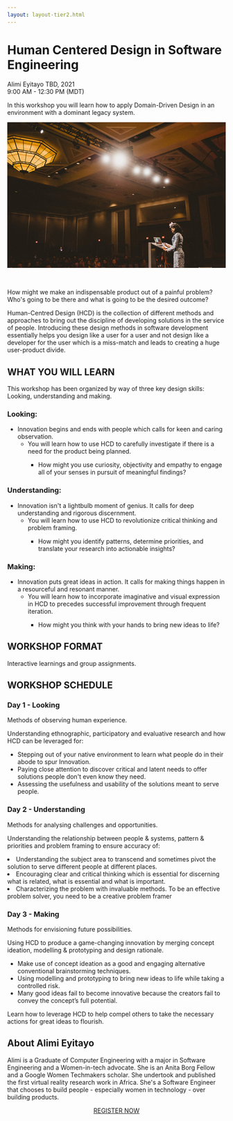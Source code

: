 ```yaml
---
layout: layout-tier2.html
---
```

<div class="container section workshop-single-page">
    <div class="row">
      <div class="col-xs-12 col-sm-2">
            <div class="speaker-container">
                <div class="speaker-img alimi-eyitayo keep-color"></div>
                </div>
            </div>
            <div class="col-xs-12 col-sm-8 content">
                <h1>Human Centered Design in Software Engineering</h1>
                <p><span class="speaker-name">Alimi Eyitayo</span>
                <span class="duration">TBD, 2021<br>9:00 AM - 12:30 PM (MDT)</span></p>
                <p>In this workshop you will learn how to apply Domain-Driven Design in an environment with a dominant legacy system.<p>
                <img src="../img/workshop/Workshop-Alimi-Eyitayo-1.jpg" class="speaker--workshop-content-img" alt="" style="margin-bottom: 30px;"/>
                <p>How might we make an indispensable product out of a painful problem? Who's going to be there and what is going to be the desired outcome?</p>
                <p>Human-Centred Design (HCD) is the collection of different methods and approaches to bring out the discipline of developing solutions in the service of people. Introducing these design methods in software development essentially helps you design like a user for a user and not design like a developer for the user which is a miss-match and leads to creating a huge user-product divide.</p>
                <h2>WHAT YOU WILL LEARN</h2>
                <p>This workshop has been organized by way of three key design skills: Looking, understanding and making.</p>
                <h3>Looking:</h3>
                <ul>
                    <li>Innovation begins and ends with people which calls for keen and caring observation.
                        <ul>
                            <li>You will learn how to use HCD to carefully investigate if there is a need for the product being planned.</li>
                                <ul>
                                    <li>How might you use curiosity, objectivity and empathy to engage all of your senses in pursuit of meaningful findings?</li>
                                </ul>
                            </li>
                        </ul>
                    </li>
                </ul>
                <h3>Understanding:</h3>
                <ul>
                    <li>Innovation isn't a lightbulb moment of genius. It calls for deep understanding and rigorous discernment.
                        <ul>
                            <li>You will learn how to use HCD to revolutionize critical thinking and problem framing.</li>
                                <ul>
                                    <li>How might you identify patterns, determine priorities, and translate your research into actionable insights?</li>
                                </ul>
                            </li>
                        </ul>
                    </li>
                </ul>
                <h3>Making:</h3>
                <ul>
                    <li>Innovation puts great ideas in action. It calls for making things happen in a resourceful and resonant manner.
                        <ul>
                            <li>You will learn how to incorporate imaginative and visual expression in HCD to precedes successful improvement through frequent iteration.</li>
                                <ul>
                                    <li>How might you think with your hands to bring new ideas to life?</li>
                                </ul>
                            </li>
                        </ul>
                    </li>
                </ul>
                <h2>WORKSHOP FORMAT</h2>
                <p>Interactive learnings and group assignments.</p>
                <h2>WORKSHOP SCHEDULE</h2>
                <h3>Day 1 - Looking</h3>
                <p>Methods of observing human experience.</p>
                <p>Understanding ethnographic, participatory and evaluative research and how HCD can be leveraged for:</p>
                <ul>
                    <li>Stepping out of your native environment to learn what people do in their abode to spur Innovation.</li>
                    <li>Paying close attention to discover critical and latent needs to offer solutions people don't even know they need.</li>
                    <li>Assessing the usefulness and usability of the solutions meant to serve people.</li>
                </ul>
                <h3>Day 2 - Understanding</h3>
                <p>Methods for analysing challenges and opportunities.</p>
                <p>Understanding the relationship between people & systems, pattern & priorities and problem framing to ensure accuracy of:
                    <li>Understanding the subject area to transcend and sometimes pivot the solution to serve different people at different places.</li>
                    <li>Encouraging clear and critical thinking which is essential for discerning what is related, what is essential and what is important.</li>
                    <li>Characterizing the problem with invaluable methods. To be an effective problem solver, you need to be a creative problem framer</li>
                </ul>
                <h3>Day 3 - Making</h3>
                <p>Methods for envisioning future possibilities.</p>
                <p>Using HCD to produce a game-changing innovation by merging concept ideation, modelling & prototyping and design rationale.</p>
                <ul>
                    <li>Make use of concept ideation as a good and engaging alternative conventional brainstorming techniques.</li>
                    <li>Using modelling and prototyping to bring new ideas to life while taking a controlled risk.
                    <li>Many good ideas fail to become innovative because the creators fail to convey the concept’s full potential.</li>
                </ul>
                <p>Learn how to leverage HCD to help compel others to take the necessary actions for great ideas to flourish.</p>
                <h2>About Alimi Eyitayo</h2>
                <div class="speaker-img-in-content alimi-eyitayo keep-color"></div>
                <p>Alimi is a Graduate of Computer Engineering with a major in Software Engineering and a Women-in-tech advocate. She is an Anita Borg Fellow and a Google Women Techmakers scholar. She undertook and published the first virtual reality research work in Africa. She's a Software Engineer that chooses to build people - especially women in technology - over building products.</p>
                <div class="col-xs-12" align="center">
                    <a class="btn" href="https://ti.to/EDDD/explore-ddd-2021-spring-workshops">REGISTER NOW</a>
                </div>
            </div>
        </div>
    </div>
</div>